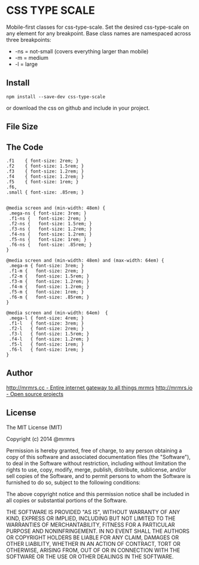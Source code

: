 # CSS TYPE SCALE

  Mobile-first classes for css-type-scale.
  Set the desired css-type-scale on any element for any breakpoint.
  Base class names are namespaced across three breakpoints:

*  -ns = not-small (covers everything larger than mobile)
*  -m  = medium
*  -l  = large

## Install
```
npm install --save-dev css-type-scale
```
or download the css on github and include in your project.

## File Size


## The Code
```
.f1    { font-size: 2rem; }
.f2    { font-size: 1.5rem; }
.f3    { font-size: 1.2rem; }
.f4    { font-size: 1.2rem; }
.f5    { font-size: 1rem; }
.f6,
.small { font-size: .85rem; }


@media screen and (min-width: 48em) {
 .mega-ns { font-size: 3rem; }
 .f1-ns {   font-size: 2rem; }
 .f2-ns {   font-size: 1.5rem; }
 .f3-ns {   font-size: 1.2rem; }
 .f4-ns {   font-size: 1.2rem; }
 .f5-ns {   font-size: 1rem; }
 .f6-ns {   font-size: .85rem; }
}

@media screen and (min-width: 48em) and (max-width: 64em) {
 .mega-m { font-size: 3rem; }
 .f1-m {   font-size: 2rem; }
 .f2-m {   font-size: 1.5rem; }
 .f3-m {   font-size: 1.2rem; }
 .f4-m {   font-size: 1.2rem; }
 .f5-m {   font-size: 1rem; }
 .f6-m {   font-size: .85rem; }
}

@media screen and (min-width: 64em)  {
 .mega-l { font-size: 4rem; }
 .f1-l   { font-size: 3rem; }
 .f2-l   { font-size: 2rem; }
 .f3-l   { font-size: 1.5rem; }
 .f4-l   { font-size: 1.2rem; }
 .f5-l   { font-size: 1rem; }
 .f6-l   { font-size: 1rem; }
}

```

## Author

[http://mrmrs.cc - Entire internet gateway to all things mrmrs](http://mrmrs.cc)
[http://mrmrs.io - Open source projects](http://mrmrs.io)

## License

The MIT License (MIT)

Copyright (c) 2014 @mrmrs

Permission is hereby granted, free of charge, to any person obtaining a copy
of this software and associated documentation files (the "Software"), to deal
in the Software without restriction, including without limitation the rights
to use, copy, modify, merge, publish, distribute, sublicense, and/or sell
copies of the Software, and to permit persons to whom the Software is
furnished to do so, subject to the following conditions:

The above copyright notice and this permission notice shall be included in
all copies or substantial portions of the Software.

THE SOFTWARE IS PROVIDED "AS IS", WITHOUT WARRANTY OF ANY KIND, EXPRESS OR
IMPLIED, INCLUDING BUT NOT LIMITED TO THE WARRANTIES OF MERCHANTABILITY,
FITNESS FOR A PARTICULAR PURPOSE AND NONINFRINGEMENT. IN NO EVENT SHALL THE
AUTHORS OR COPYRIGHT HOLDERS BE LIABLE FOR ANY CLAIM, DAMAGES OR OTHER
LIABILITY, WHETHER IN AN ACTION OF CONTRACT, TORT OR OTHERWISE, ARISING FROM,
OUT OF OR IN CONNECTION WITH THE SOFTWARE OR THE USE OR OTHER DEALINGS IN
THE SOFTWARE.

